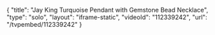 {
    "title": "Jay King Turquoise Pendant with Gemstone Bead Necklace",
    "type": "solo",
    "layout": "iframe-static",
    "videoId": "112339242",
    "url": "\/tvpembed\/112339242"
}